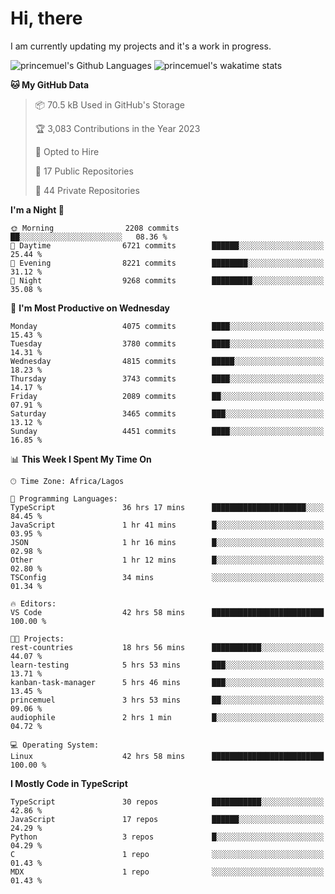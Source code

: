 # Hi, there

<!--
**princemuel/princemuel** is a ✨ _special_ ✨ repository because its `README.md` (this file) appears on your GitHub profile.

Here are some ideas to get you started:

- 🔭 I’m currently working on ...
- 🌱 I’m currently learning ...
- 👯 I’m looking to collaborate on ...
- 🤔 I’m looking for help with ...
- 💬 Ask me about ...
- 📫 How to reach me: ...
- 😄 Pronouns: ...
- ⚡ Fun fact: ...
-->

I am currently updating my projects and it's a work in progress.

![princemuel's Github Languages](https://github-readme-stats.vercel.app/api/top-langs/?username=princemuel&text_color=586069&layout=compact&hide_border=true&title_color=0366d6&count_private=true&include_all_commits=true&theme=tokyonight&show_icons=true)
![princemuel's wakatime stats](https://github-readme-stats.vercel.app/api/wakatime?username=princemuel&text_color=586069&layout=compact&hide_border=true&title_color=0366d6&count_private=true&include_all_commits=true&theme=tokyonight&show_icons=true)

<!--START_SECTION:waka-->
**🐱 My GitHub Data** 

> 📦 70.5 kB Used in GitHub's Storage 
 > 
> 🏆 3,083 Contributions in the Year 2023
 > 
> 💼 Opted to Hire
 > 
> 📜 17 Public Repositories 
 > 
> 🔑 44 Private Repositories 
 > 
**I'm a Night 🦉** 

```text
🌞 Morning                2208 commits        ██░░░░░░░░░░░░░░░░░░░░░░░   08.36 % 
🌆 Daytime                6721 commits        ██████░░░░░░░░░░░░░░░░░░░   25.44 % 
🌃 Evening                8221 commits        ████████░░░░░░░░░░░░░░░░░   31.12 % 
🌙 Night                  9268 commits        █████████░░░░░░░░░░░░░░░░   35.08 % 
```
📅 **I'm Most Productive on Wednesday** 

```text
Monday                   4075 commits        ████░░░░░░░░░░░░░░░░░░░░░   15.43 % 
Tuesday                  3780 commits        ████░░░░░░░░░░░░░░░░░░░░░   14.31 % 
Wednesday                4815 commits        █████░░░░░░░░░░░░░░░░░░░░   18.23 % 
Thursday                 3743 commits        ████░░░░░░░░░░░░░░░░░░░░░   14.17 % 
Friday                   2089 commits        ██░░░░░░░░░░░░░░░░░░░░░░░   07.91 % 
Saturday                 3465 commits        ███░░░░░░░░░░░░░░░░░░░░░░   13.12 % 
Sunday                   4451 commits        ████░░░░░░░░░░░░░░░░░░░░░   16.85 % 
```


📊 **This Week I Spent My Time On** 

```text
🕑︎ Time Zone: Africa/Lagos

💬 Programming Languages: 
TypeScript               36 hrs 17 mins      █████████████████████░░░░   84.45 % 
JavaScript               1 hr 41 mins        █░░░░░░░░░░░░░░░░░░░░░░░░   03.95 % 
JSON                     1 hr 16 mins        █░░░░░░░░░░░░░░░░░░░░░░░░   02.98 % 
Other                    1 hr 12 mins        █░░░░░░░░░░░░░░░░░░░░░░░░   02.80 % 
TSConfig                 34 mins             ░░░░░░░░░░░░░░░░░░░░░░░░░   01.34 % 

🔥 Editors: 
VS Code                  42 hrs 58 mins      █████████████████████████   100.00 % 

🐱‍💻 Projects: 
rest-countries           18 hrs 56 mins      ███████████░░░░░░░░░░░░░░   44.07 % 
learn-testing            5 hrs 53 mins       ███░░░░░░░░░░░░░░░░░░░░░░   13.71 % 
kanban-task-manager      5 hrs 46 mins       ███░░░░░░░░░░░░░░░░░░░░░░   13.45 % 
princemuel               3 hrs 53 mins       ██░░░░░░░░░░░░░░░░░░░░░░░   09.06 % 
audiophile               2 hrs 1 min         █░░░░░░░░░░░░░░░░░░░░░░░░   04.72 % 

💻 Operating System: 
Linux                    42 hrs 58 mins      █████████████████████████   100.00 % 
```

**I Mostly Code in TypeScript** 

```text
TypeScript               30 repos            ███████████░░░░░░░░░░░░░░   42.86 % 
JavaScript               17 repos            ██████░░░░░░░░░░░░░░░░░░░   24.29 % 
Python                   3 repos             █░░░░░░░░░░░░░░░░░░░░░░░░   04.29 % 
C                        1 repo              ░░░░░░░░░░░░░░░░░░░░░░░░░   01.43 % 
MDX                      1 repo              ░░░░░░░░░░░░░░░░░░░░░░░░░   01.43 % 
```




<!--END_SECTION:waka-->
